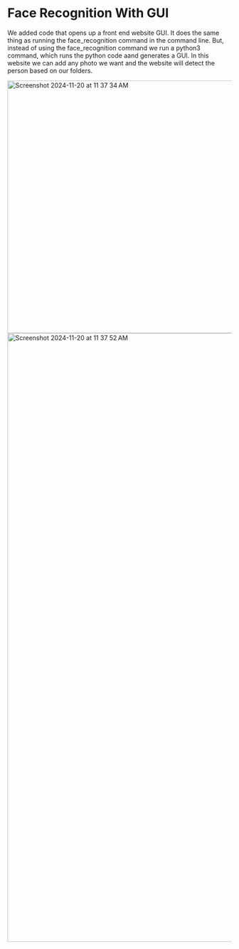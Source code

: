# Face Recognition With GUI 
We added code that opens up a front end website GUI. It does the same thing as running the face_recognition command in the command line. But, instead of using the face_recognition command we run a python3 command, which runs the python code aand generates a GUI. In this website we can add any photo we want and the website will detect the person based on our folders.

<img width="568" alt="Screenshot 2024-11-20 at 11 37 34 AM" src="https://github.com/user-attachments/assets/cbfc58cf-e77e-41b8-9dc9-6fc63a261142">

<img width="1369" alt="Screenshot 2024-11-20 at 11 37 52 AM" src="https://github.com/user-attachments/assets/26bd999b-103d-4bcd-9eac-ad310e26c0ad">


